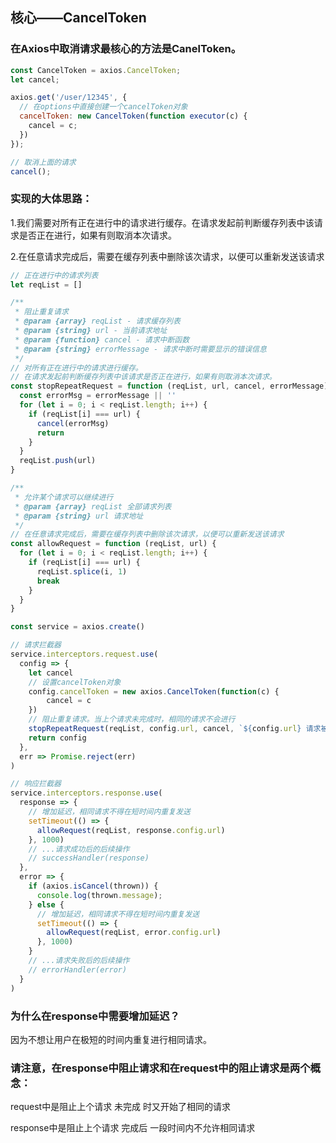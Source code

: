 ## 核心——CancelToken

### 在Axios中取消请求最核心的方法是CanelToken。

```javascript
const CancelToken = axios.CancelToken;
let cancel;

axios.get('/user/12345', {
  // 在options中直接创建一个cancelToken对象
  cancelToken: new CancelToken(function executor(c) {
    cancel = c;
  })
});

// 取消上面的请求
cancel();
```

### 实现的大体思路：
1.我们需要对所有正在进行中的请求进行缓存。在请求发起前判断缓存列表中该请求是否正在进行，如果有则取消本次请求。

2.在任意请求完成后，需要在缓存列表中删除该次请求，以便可以重新发送该请求
```javascript
// 正在进行中的请求列表
let reqList = []

/**
 * 阻止重复请求
 * @param {array} reqList - 请求缓存列表
 * @param {string} url - 当前请求地址
 * @param {function} cancel - 请求中断函数
 * @param {string} errorMessage - 请求中断时需要显示的错误信息
 */
// 对所有正在进行中的请求进行缓存。
// 在请求发起前判断缓存列表中该请求是否正在进行，如果有则取消本次请求。
const stopRepeatRequest = function (reqList, url, cancel, errorMessage) {
  const errorMsg = errorMessage || ''
  for (let i = 0; i < reqList.length; i++) {
    if (reqList[i] === url) {
      cancel(errorMsg)
      return
    }
  }
  reqList.push(url)
}

/**
 * 允许某个请求可以继续进行
 * @param {array} reqList 全部请求列表
 * @param {string} url 请求地址
 */
// 在任意请求完成后，需要在缓存列表中删除该次请求，以便可以重新发送该请求
const allowRequest = function (reqList, url) {
  for (let i = 0; i < reqList.length; i++) {
    if (reqList[i] === url) {
      reqList.splice(i, 1)
      break
    }
  }
}

const service = axios.create()

// 请求拦截器
service.interceptors.request.use(
  config => {
	let cancel
  	// 设置cancelToken对象
    config.cancelToken = new axios.CancelToken(function(c) {
    	cancel = c
    })
    // 阻止重复请求。当上个请求未完成时，相同的请求不会进行
    stopRepeatRequest(reqList, config.url, cancel, `${config.url} 请求被中断`)
    return config
  },
  err => Promise.reject(err)
)

// 响应拦截器
service.interceptors.response.use(
  response => {
    // 增加延迟，相同请求不得在短时间内重复发送
    setTimeout(() => {
      allowRequest(reqList, response.config.url)
    }, 1000)
    // ...请求成功后的后续操作
    // successHandler(response)
  },
  error => {
    if (axios.isCancel(thrown)) {
      console.log(thrown.message);
    } else {
      // 增加延迟，相同请求不得在短时间内重复发送
      setTimeout(() => {
        allowRequest(reqList, error.config.url)
      }, 1000)
    }
    // ...请求失败后的后续操作
    // errorHandler(error)
  }
)
```

### 为什么在response中需要增加延迟？

因为不想让用户在极短的时间内重复进行相同请求。

### 请注意，在response中阻止请求和在request中的阻止请求是两个概念：

request中是阻止上个请求 未完成 时又开始了相同的请求

response中是阻止上个请求 完成后 一段时间内不允许相同请求
